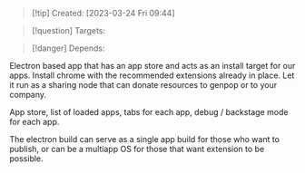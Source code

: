 
>[!tip] Created: [2023-03-24 Fri 09:44]

>[!question] Targets: 

>[!danger] Depends: 

Electron based app that has an app store and acts as an install target for our apps.
Install chrome with the recommended extensions already in place.
Let it run as a sharing node that can donate resources to genpop or to your company.

App store, list of loaded apps, tabs for each app, debug / backstage mode for each app.

The electron build can serve as  a single app build for those who want to publish, or can be a multiapp OS for those that want extension to be possible.

